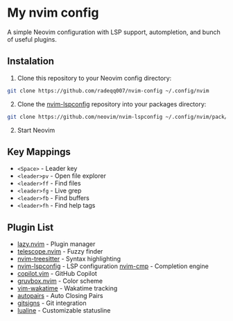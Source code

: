 # My nvim config

A simple Neovim configuration with LSP support, autompletion, and bunch of useful plugins.

## Instalation

1. Clone this repository to your Neovim config directory:

```bash
git clone https://github.com/radeqq007/nvim-config ~/.config/nvim
```

2. Clone the [nvim-lspconfig](https://github.com/neovim/nvim-lspconfig) repository into your packages directory:
```bash
git clone https://github.com/neovim/nvim-lspconfig ~/.config/nvim/pack/nvim/start/nvim-lspconfig
```

2. Start Neovim

## Key Mappings

- `<Space>` - Leader key
- `<leader>pv` - Open file explorer
- `<leader>ff` - Find files
- `<leader>fg` - Live grep
- `<leader>fb` - Find buffers
- `<leader>fh` - Find help tags

## Plugin List

- [lazy.nvim](https://github.com/folke/lazy.nvim) - Plugin manager
- [telescope.nvim](https://github.com/nvim-telescope/telescope.nvim) - Fuzzy finder
- [nvim-treesitter](https://github.com/nvim-treesitter/nvim-treesitter) - Syntax highlighting
- [nvim-lspconfig](https://github.com/neovim/nvim-lspconfig) - LSP configuration [nvim-cmp](https://github.com/hrsh7th/nvim-cmp) - Completion engine
- [copilot.vim](https://github.com/github/copilot.vim) - GitHub Copilot
- [gruvbox.nvim](https://github.com/ellisonleao/gruvbox.nvim) - Color scheme
- [vim-wakatime](https://github.com/wakatime/vim-wakatime) - Wakatime tracking
- [autopairs](https://github.com/windwp/nvim-autopairs) - Auto Closing Pairs
- [gitsigns](https://github.com/lewis6991/gitsigns.nvim) - Git integration
- [lualine](https://github.com/nvim-lualine/lualine.nvim) - Customizable statusline
